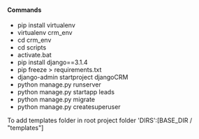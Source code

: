 #### Commands

<!-- aakriti  -->
<!-- aakriti@123 -->

-   pip install virtualenv
-   virtualenv crm_env
-   cd crm_env
-   cd scripts
-   activate.bat
-   pip install django==3.1.4
-   pip freeze > requirements.txt
-   django-admin startproject djangoCRM
-   python manage.py runserver
-   python manage.py startapp leads
-   python manage.py migrate
-   python manage.py createsuperuser

To add templates folder in root project folder
'DIRS':[BASE_DIR / "templates"]
